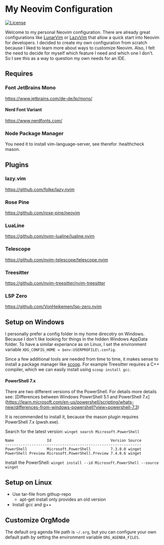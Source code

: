 # My Neovim Configuration

<a href="/LICENSE">![License](https://img.shields.io/github/license/mgrosser3/nvim)</a>

Welcome to my personal Neovim configuration. There are already great configurations like
[LunarVim](https://www.lunarvim.org/) or [LazyVim](https://www.lazyvim.org/) that allow
a quick start into Neovim for developers. I decided to create my own configuration from
scratch because I liked to learn more about ways to customize Neovim. Also, I felt the
need to decide for myself which feature I need and which one I don't. So I see this as a
way to question my own needs for an IDE.

## Requires

### Font JetBrains Mono
https://www.jetbrains.com/de-de/lp/mono/

#### Nerd Font Variant
https://www.nerdfonts.com/

### Node Package Manager
You need it to install vim-language-server, see therefor :healthcheck mason.

## Plugins

### lazy.vim
https://github.com/folke/lazy.nvim

### Rose Pine
https://github.com/rose-pine/neovim

### LuaLine
https://github.com/nvim-lualine/lualine.nvim

### Telescope
https://github.com/nvim-telescope/telescope.nvim

### Treesitter
https://github.com/nvim-treesitter/nvim-treesitter

### LSP Zero
https://github.com/VonHeikemen/lsp-zero.nvim

## Setup on Windows

I personally prefer a config folder in my home direcotry on Windows.
Because I don't like looking for things in the hidden Windows AppData
folder. To have a similar experiance as on Linux, I set the environment
variable `XDG_CONFIG_HOME = $env:USERPROFILE\.config`.

Since a few additional tools are needed from time to time, it makes
sense to install a package manager like [scoop](https://scoop.sh/).
For example Treesitter requires a C++ compiler, which we can easily
install using `scoop install gcc`.

#### PowerShell 7.x

There are two different versions of the PowerShell. For details more
details see: [Differences between Windows PowerShell 5.1 and PowerShell 7.x]
(https://learn.microsoft.com/en-us/powershell/scripting/whats-new/differences-from-windows-powershell?view=powershell-7.3)

It is recommended to install it, because the mason plugin requires PowerShell 7.x (pwsh.exe).

Search for the latest version: `winget search Microsoft.PowerShell`

```
Name               Id                           Version Source
--------------------------------------------------------------
PowerShell         Microsoft.PowerShell         7.3.8.0 winget
PowerShell Preview Microsoft.PowerShell.Preview 7.4.0.6 winget
```

Install the PowerShell: `winget install --id Microsoft.PowerShell --source winget`

## Setup on Linux

- Use tar-file from githup-repo
    - apt-get install only provides an old version
- Install gcc and g++

## Customize OrgMode

 The default org agenda file path is `~/.org`, but
 you can configure your own default path by setting
 the environment variable `ORG_AGENDA_FILES`.
